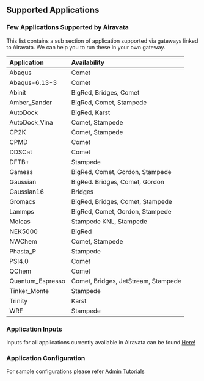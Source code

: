 ## Supported Applications

### Few Applications Supported by Airavata
This list contains a sub section of application supported via gateways linked to Airavata. 
We can help you to run these in your own gateway.

|  	Application  	|  		Availability  					|
|:-----------------	|:-------------------------------------	|
|  Abaqus			|	Comet								|
|  Abaqus-6.13-3	|	Comet								|
|  Abinit			|	BigRed, Bridges, Comet				|
|  Amber_Sander		|	BigRed, Comet, Stampede				|
|  AutoDock			|	BigRed, Karst						|
|  AutoDock_Vina	|	Comet, Stampede						|
|  CP2K				|	Comet, Stampede						|
|  CPMD				|	Comet								|
|  DDSCat			|	Comet								|
|  DFTB+			|	Stampede							|
|  Gamess			|	BigRed, Comet, Gordon, Stampede		|
|  Gaussian			|	BigRed. Bridges, Comet, Gordon		|
|  Gaussian16		|	Bridges								|
|  Gromacs			|	BigRed, Bridges, Comet, Stampede	|
|  Lammps			|	BigRed, Comet, Gordon, Stampede		|
|  Molcas			|	Stampede KNL, Stampede				|
|  NEK5000			|	BigRed								|
|  NWChem			|	Comet, Stampede						|
|  Phasta_P			|	Stampede							|
|  PSI4.0			|	Comet								|
|  QChem			|	Comet								|
|  Quantum_Espresso	|	Comet, Bridges, JetStream, Stampede	|
|  Tinker_Monte		|	Stampede							|
|  Trinity			|	Karst								|
|  WRF				|	Stampede							|



### Application Inputs
Inputs for all applications currently available in Airavata can be found <a href="https://iu.box.com/s/9ztdby709kso8siachz16svn2y511nn7" target="_blank">Here!</a>



### Application Configuration
For sample configurations please refer [Admin Tutorials](quick-start.md)